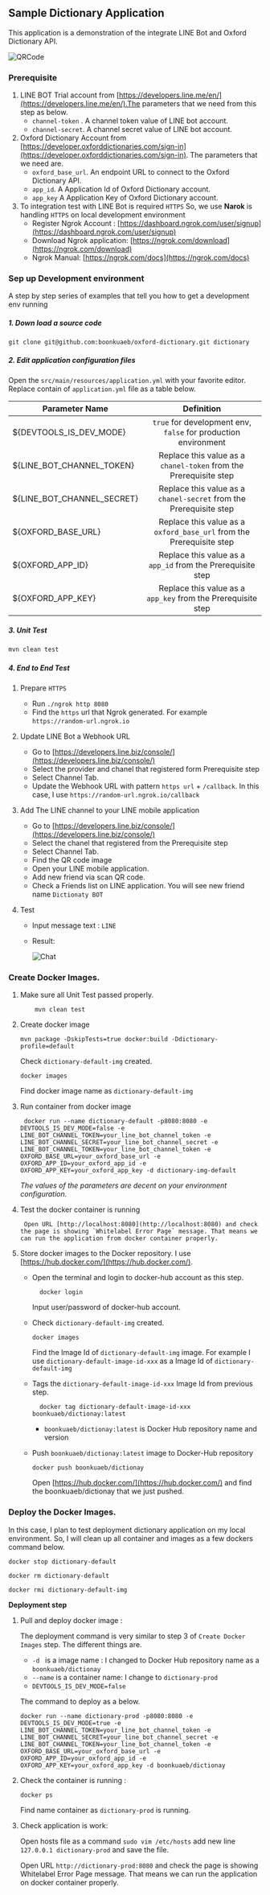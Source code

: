 ## Sample Dictionary Application

This application is a demonstration of the integrate LINE Bot and Oxford Dictionary API.

   ![QRCode](docs/qr-code.png "qr code chat")

### Prerequisite

1. LINE BOT Trial account from [https://developers.line.me/en/](https://developers.line.me/en/).The parameters that we need from this step as below.
     * `channel-token` . A channel token value of LINE bot account.
     * `channel-secret`. A channel secret value of LINE bot account.
2. Oxford Dictionary Account from [https://developer.oxforddictionaries.com/sign-in](https://developer.oxforddictionaries.com/sign-in). The parameters that we need are.
    * `oxford_base_url`. An endpoint URL to connect to the Oxford Dictionary API.
    * `app_id`. A Application Id of Oxford Dictionary account.
    * `app_key` A Application Key of Oxford Dictionary account.
3. To integration test with LINE Bot is required `HTTPS` So, we use **Narok** is handling `HTTPS` on local development environment
    * Register Ngrok Account : [https://dashboard.ngrok.com/user/signup](https://dashboard.ngrok.com/user/signup)
    * Download Ngrok application: [https://ngrok.com/download](https://ngrok.com/download)
    * Ngrok Manual: [https://ngrok.com/docs](https://ngrok.com/docs)
### Sep up Development environment
A step by step series of examples that tell you how to get a development env running
##### 1. Down load a source code
```git
git clone git@github.com:boonkuaeb/oxford-dictionary.git dictionary
```
##### 2. Edit application configuration files
Open the `src/main/resources/application.yml` with your favorite editor.
Replace contain of `application.yml` file as a table below.

| Parameter Name        | Definition|
| ------------- |:-------------:|
| ${DEVTOOLS_IS_DEV_MODE}      |  `true` for development env, `false` for production environment |
| ${LINE_BOT_CHANNEL_TOKEN}      | Replace this value as a `chanel-token` from the Prerequisite  step |
| ${LINE_BOT_CHANNEL_SECRET} | Replace this value as a `chanel-secret` from the Prerequisite  step     |
| ${OXFORD_BASE_URL} | Replace this value as a `oxford_base_url` from the Prerequisite  step     |
| ${OXFORD_APP_ID} | Replace this value as a `app_id` from the Prerequisite  step      |
| ${OXFORD_APP_KEY} | Replace this value as a `app_key` from the Prerequisite  step       |

##### 3. Unit Test
```bash
mvn clean test
```

##### 4. End to End Test
1. Prepare `HTTPS`
    * Run `./ngrok http 8080`
    * Find the `https` url that Ngrok generated. For example `https://random-url.ngrok.io`
2. Update LINE Bot a Webhook URL
    * Go to [https://developers.line.biz/console/](https://developers.line.biz/console/)
    * Select the provider and chanel that registered form Prerequisite step
    * Select Channel Tab.
    * Update the Webhook URL with pattern `https url` + `/callback`. In this case, I use `https://random-url.ngrok.io/callback`
   
3. Add The LINE channel to your LINE mobile application 
    * Go to [https://developers.line.biz/console/](https://developers.line.biz/console/)
    * Select the chanel that registered from the Prerequisite step
    * Select Channel Tab.
    * Find the QR code image
    * Open your LINE mobile application. 
    * Add new friend via scan QR code.
    * Check a Friends list on LINE application. You will see new friend name `Dictionaty BOT`
    
4. Test
    * Input message text : `LINE`
    * Result: 
    
      ![Chat](docs/test-chat.png "Test chat" )


### Create Docker Images.

1. Make sure all Unit Test passed properly. 
    ```$docker
        mvn clean test
    ```
2. Create docker image
    ```$docker
    mvn package -DskipTests=true docker:build -Ddictionary-profile=default
    ```
    Check `dictionary-default-img` created.
      ```docker
      docker images
      ```
      Find docker image name as  `dictionary-default-img`
      
3. Run container from docker image
    ```docker
     docker run --name dictionary-default -p8080:8080 -e DEVTOOLS_IS_DEV_MODE=false -e LINE_BOT_CHANNEL_TOKEN=your_line_bot_channel_token -e LINE_BOT_CHANNEL_SECRET=your_line_bot_channel_secret -e LINE_BOT_CHANNEL_TOKEN=your_line_bot_channel_token -e OXFORD_BASE_URL=your_oxford_base_url -e OXFORD_APP_ID=your_oxford_app_id -e OXFORD_APP_KEY=your_oxford_app_key -d dictionary-img-default
    ```
    _The values of the parameters are decent on your environment configuration._
4. Test the docker container is running

        Open URL [http://localhost:8080](http://localhost:8080) and check the page is showing `Whitelabel Error Page` message. That means we can run the application from docker container properly.


5. Store docker images to the Docker repository.
    I use [https://hub.docker.com/](https://hub.docker.com/). 
    * Open the terminal and login to docker-hub account as this step.
        ```docker
          docker login
        ```
        Input user/password of docker-hub account.
    * Check `dictionary-default-img` created.
      ```docker
      docker images
      ```
      Find the Image Id of `dictionary-default-img` image.
      For example I use `dictionary-default-image-id-xxx` as a Image Id of `dictionary-default-img`
        
    * Tags  the  `dictionary-default-image-id-xxx` Image Id from previous step.
        ```docker
          docker tag dictionary-default-image-id-xxx boonkuaeb/dictionay:latest
       ```
        * `boonkuaeb/dictionay:latest` is Docker Hub repository name and version
        
    * Push `boonkuaeb/dictionay:latest` image to Docker-Hub repository
      ```docker
      docker push boonkuaeb/dictionay
      ```
      Open [https://hub.docker.com/](https://hub.docker.com/) and find the boonkuaeb/dictionay that we just pushed.
      
### Deploy the Docker Images.      
In this case, I plan to test deployment dictionary application on my local environment. So, I will clean up all container and images as a few dockers command below.

```docker
docker stop dictionary-default
```

```docker
docker rm dictionary-default
```


```docker
docker rmi dictionary-default-img
```

**Deployment step**
1. Pull and deploy docker image :

    The deployment command is very similar to step 3 of `Create Docker Images` step. The different things are. 
    * `-d ` is a image name : I changed to Docker Hub repository  name as a `boonkuaeb/dictionay`
    * `--name` is a container name: I change to `dictionary-prod`
    * `DEVTOOLS_IS_DEV_MODE=false` 
    
    The command to deploy as a below.
    ```docker
    docker run --name dictionary-prod -p8080:8080 -e DEVTOOLS_IS_DEV_MODE=true -e LINE_BOT_CHANNEL_TOKEN=your_line_bot_channel_token -e LINE_BOT_CHANNEL_SECRET=your_line_bot_channel_secret -e LINE_BOT_CHANNEL_TOKEN=your_line_bot_channel_token -e OXFORD_BASE_URL=your_oxford_base_url -e OXFORD_APP_ID=your_oxford_app_id -e OXFORD_APP_KEY=your_oxford_app_key -d boonkuaeb/dictionay
    ```
2. Check the container is running :
    ```docker
    docker ps
    ```
    Find name container as `dictionary-prod` is running.
    
3. Check application is work:

    Open hosts file as a command `sudo vim /etc/hosts` add new line `127.0.0.1 dictionary-prod` and save the file.
    
    Open URL `http://dictionary-prod:8080` and check the page is showing Whitelabel Error Page message. That means we can run the application on docker container properly.
    

